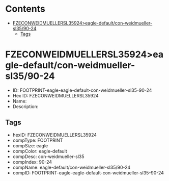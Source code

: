 



Contents
========

* [FZECONWEIDMUELLERSL35924>eagle-default/con-weidmueller-sl35/90-24](#fzeconweidmuellersl35924eagle-defaultcon-weidmueller-sl3590-24)
	* [Tags](#tags)

# FZECONWEIDMUELLERSL35924>eagle-default/con-weidmueller-sl35/90-24

- ID: FOOTPRINT-eagle-eagle-default-con-weidmueller-sl35-90-24
- Hex ID: FZECONWEIDMUELLERSL35924
- Name: 
- Description: 

## Tags

- hexID: FZECONWEIDMUELLERSL35924
- oompType: FOOTPRINT
- oompSize: eagle
- oompColor: eagle-default
- oompDesc: con-weidmueller-sl35
- oompIndex: 90-24
- oompName: eagle-default/con-weidmueller-sl35/90-24
- oompID: FOOTPRINT-eagle-eagle-default-con-weidmueller-sl35-90-24
